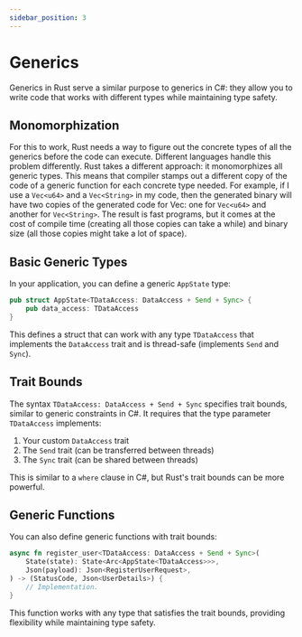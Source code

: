 ```yaml
---
sidebar_position: 3
---
```


# Generics

Generics in Rust serve a similar purpose to generics in C#: they allow you to write code that works with different types while maintaining type safety.

## Monomorphization

For this to work, Rust needs a way to figure out the concrete types of all the generics before the code can execute. Different languages handle this problem differently. Rust takes a different approach: it monomorphizes all generic types. This means that compiler stamps out a different copy of the code of a generic function for each concrete type needed. For example, if I use a `Vec<u64>` and a `Vec<String>` in my code, then the generated binary will have two copies of the generated code for Vec: one for `Vec<u64>` and another for `Vec<String>`. The result is fast programs, but it comes at the cost of compile time (creating all those copies can take a while) and binary size (all those copies might take a lot of space).

## Basic Generic Types

In your application, you can define a generic `AppState` type:

```rust showLineNumbers
pub struct AppState<TDataAccess: DataAccess + Send + Sync> {
    pub data_access: TDataAccess
}
```

This defines a struct that can work with any type `TDataAccess` that implements the `DataAccess` trait and is thread-safe (implements `Send` and `Sync`).

## Trait Bounds

The syntax `TDataAccess: DataAccess + Send + Sync` specifies trait bounds, similar to generic constraints in C#. It requires that the type parameter `TDataAccess` implements:

1. Your custom `DataAccess` trait
2. The `Send` trait (can be transferred between threads)
3. The `Sync` trait (can be shared between threads)

This is similar to a `where` clause in C#, but Rust's trait bounds can be more powerful.

## Generic Functions

You can also define generic functions with trait bounds:

```rust showLineNumbers
async fn register_user<TDataAccess: DataAccess + Send + Sync>(
    State(state): State<Arc<AppState<TDataAccess>>>,
    Json(payload): Json<RegisterUserRequest>,
) -> (StatusCode, Json<UserDetails>) {
    // Implementation.
}
```

This function works with any type that satisfies the trait bounds, providing flexibility while maintaining type safety.